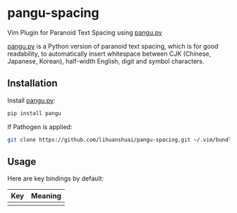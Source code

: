 # pangu-spacing

Vim Plugin for Paranoid Text Spacing using [pangu.py][]

[pangu.py]: https://github.com/vinta/pangu.py

[pangu.py][] is a Python version of paranoid text spacing, which is for good readability, to automatically insert whitespace between CJK (Chinese, Japanese, Korean), half-width English, digit and symbol characters.

Installation
-------------

Install [pangu.py][]:

```sh
pip install pangu
```

If Pathogen is applied:

```sh
git clone https://github.com/lihuanshuai/pangu-spacing.git ~/.vim/bundle/pangu-spacing
```

Usage
-------

Here are key bindings by default:

| Key | Meaning |
| --- | ------- |
| | |

